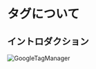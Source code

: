 # タグについて
## イントロダクション
![GoogleTagManager](https://github.com/sho0110/GoogleTagManager/blob/master/images/googletagmanager.png)
